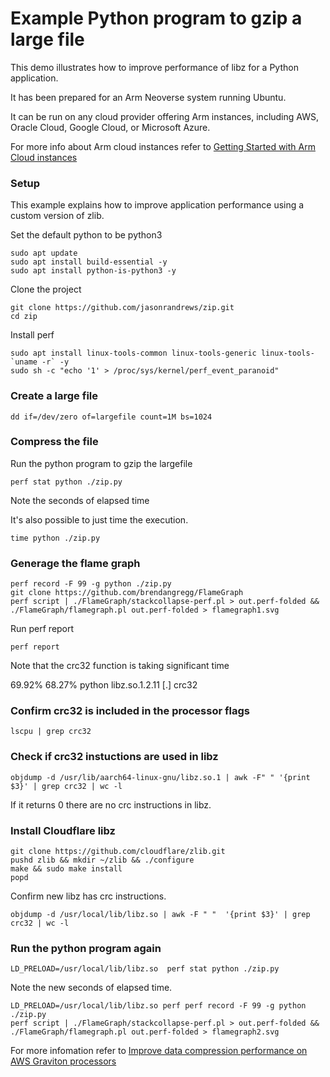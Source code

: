 # Example Python program to gzip a large file

This demo illustrates how to improve performance of libz for a Python application.

It has been prepared for an Arm Neoverse system running Ubuntu. 

It can be run on any cloud provider offering Arm instances, including AWS, Oracle Cloud, Google Cloud, or Microsoft Azure.

For more info about Arm cloud instances refer to [Getting Started with Arm Cloud instances](https://github.com/jasonrandrews/arm-cloud-info)

### Setup 

This example explains how to improve application performance using a custom version of zlib.

Set the default python to be python3

```console
sudo apt update
sudo apt install build-essential -y
sudo apt install python-is-python3 -y
```

Clone the project

```console
git clone https://github.com/jasonrandrews/zip.git
cd zip
```

Install perf

```console
sudo apt install linux-tools-common linux-tools-generic linux-tools-`uname -r` -y
sudo sh -c "echo '1' > /proc/sys/kernel/perf_event_paranoid"
```

### Create a large file

```console
dd if=/dev/zero of=largefile count=1M bs=1024
```

### Compress the file

Run the python program to gzip the largefile

```console
perf stat python ./zip.py
```
Note the seconds of elapsed time

It's also possible to just time the execution.

```console
time python ./zip.py
```

### Generage the flame graph

```console
perf record -F 99 -g python ./zip.py
git clone https://github.com/brendangregg/FlameGraph
perf script | ./FlameGraph/stackcollapse-perf.pl > out.perf-folded && ./FlameGraph/flamegraph.pl out.perf-folded > flamegraph1.svg
```

Run perf report

```console
perf report
```

Note that the crc32 function is taking significant time

69.92%    68.27%  python   libz.so.1.2.11         [.] crc32

### Confirm crc32 is included in the processor flags

```console
lscpu | grep crc32
```

### Check if crc32 instuctions are used in libz

```console
objdump -d /usr/lib/aarch64-linux-gnu/libz.so.1 | awk -F" " '{print $3}' | grep crc32 | wc -l
```
If it returns 0 there are no crc instructions in libz. 

### Install Cloudflare libz

```console
git clone https://github.com/cloudflare/zlib.git
pushd zlib && mkdir ~/zlib && ./configure 
make && sudo make install
popd
```
Confirm new libz has crc instructions.

```console
objdump -d /usr/local/lib/libz.so | awk -F " "  '{print $3}' | grep crc32 | wc -l
```

### Run the python program again

```console
LD_PRELOAD=/usr/local/lib/libz.so  perf stat python ./zip.py
```

Note the new seconds of elapsed time.

```console
LD_PRELOAD=/usr/local/lib/libz.so perf perf record -F 99 -g python ./zip.py
perf script | ./FlameGraph/stackcollapse-perf.pl > out.perf-folded && ./FlameGraph/flamegraph.pl out.perf-folded > flamegraph2.svg
```

For more infomation refer to [Improve data compression performance on AWS Graviton processors](https://dev.to/aws-builders/improve-data-compression-performance-on-aws-graviton-processors-1pg0)
